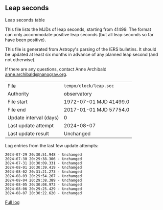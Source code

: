 
## Leap seconds

Leap seconds table

This file lists the MJDs of leap seconds, starting from 41499.
The format can only accommodate positive leap seconds (but all
leap seconds so far have been positive).

This file is generated from Astropy's parsing of the IERS
bulletins. It should be updated at least six months in advance
of any planned leap second (and not otherwise).

If there are any questions, contact Anne Archibald
<anne.archibald@nanograv.org>.

|     |     |
|:--- |:--- |
| File | `tempo/clock/leap.sec` |
| Authority | observatory |
| File start | 1972-07-01 MJD 41499.0 |
| File end | 2017-01-01 MJD 57754.0 |
| Update interval (days) | 0 |
| Last update attempt | 2024-08-07 |
| Last update result | Unchanged |

Log entries from the last few update attempts:
```
2024-07-29 20:30:51.948 - Unchanged
2024-07-30 20:29:38.306 - Unchanged
2024-07-31 20:30:09.331 - Unchanged
2024-08-01 20:30:39.419 - Unchanged
2024-08-02 20:31:21.273 - Unchanged
2024-08-03 20:29:54.267 - Unchanged
2024-08-04 20:29:38.389 - Unchanged
2024-08-05 20:30:08.973 - Unchanged
2024-08-06 20:29:25.429 - Unchanged
2024-08-07 20:30:22.620 - Unchanged
```
[Full log](https://raw.githubusercontent.com/ipta/pulsar-clock-corrections/main/log/tempo/clock/leap.sec.log)
